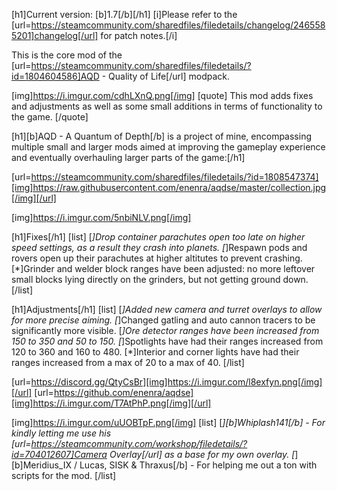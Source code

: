 [h1]Current version: [b]1.7[/b][/h1]
[i]Please refer to the [url=https://steamcommunity.com/sharedfiles/filedetails/changelog/2465585201]changelog[/url] for patch notes.[/i]

This is the core mod of the [url=https://steamcommunity.com/sharedfiles/filedetails/?id=1804604586]AQD - Quality of Life[/url] modpack.

[img]https://i.imgur.com/cdhLXnQ.png[/img]
[quote]
This mod adds fixes and adjustments as well as some small additions in terms of functionality to the game.
[/quote]

[h1][b]AQD - A Quantum of Depth[/b] is a project of mine, encompassing multiple small and larger mods aimed at improving the gameplay experience and eventually overhauling larger parts of the game:[/h1]

[url=https://steamcommunity.com/sharedfiles/filedetails/?id=1808547374][img]https://raw.githubusercontent.com/enenra/aqdse/master/collection.jpg[/img][/url]


[img]https://i.imgur.com/5nbiNLV.png[/img]

[h1]Fixes[/h1]
[list]
[*]Drop container parachutes open too late on higher speed settings, as a result they crash into planets.
[*]Respawn pods and rovers open up their parachutes at higher altitutes to prevent crashing.
[*]Grinder and welder block ranges have been adjusted: no more leftover small blocks lying directly on the grinders, but not getting ground down.
[/list]

[h1]Adjustments[/h1]
[list]
[*]Added new camera and turret overlays to allow for more precise aiming.
[*]Changed gatling and auto cannon tracers to be significantly more visible.
[*]Ore detector ranges have been increased from 150 to 350 and 50 to 150.
[*]Spotlights have had their ranges increased from 120 to 360 and 160 to 480.
[*]Interior and corner lights have had their ranges increased from a max of 20 to a max of 40.
[/list]

[url=https://discord.gg/QtyCsBr][img]https://i.imgur.com/l8exfyn.png[/img][/url]
[url=https://github.com/enenra/aqdse][img]https://i.imgur.com/T7AtPhP.png[/img][/url]

[img]https://i.imgur.com/uUOBTpF.png[/img]
[list]
[*][b]Whiplash141[/b] - For kindly letting me use his [url=https://steamcommunity.com/workshop/filedetails/?id=704012607]Camera Overlay[/url] as a base for my own overlay.
[*][b]Meridius_IX / Lucas, SISK & Thraxus[/b] - For helping me out a ton with scripts for the mod.
[/list]